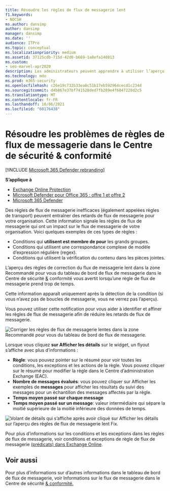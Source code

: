 ```yaml
---
title: Résoudre les règles de flux de messagerie lent
f1.keywords:
- NOCSH
ms.author: dansimp
author: dansimp
manager: dansimp
ms.date: ''
audience: ITPro
ms.topic: conceptual
ms.localizationpriority: medium
ms.assetid: 37125cdb-715d-42d0-b669-1a8efa140813
ms.custom:
- seo-marvel-apr2020
description: Les administrateurs peuvent apprendre à utiliser l’aperçu corriger les règles de flux de messagerie lent dans le Centre de sécurité & conformité pour identifier et corriger les règles de flux de messagerie inefficaces ou rompues (également appelées règles de transport) dans leur organisation.
ms.technology: mdo
ms.prod: m365-security
ms.openlocfilehash: c26e19c732b33ea8c51b17eb592964cecd1c234d
ms.sourcegitcommit: d4b867e37bf741528ded7fb289e4f6847228d2c5
ms.translationtype: MT
ms.contentlocale: fr-FR
ms.lasthandoff: 10/06/2021
ms.locfileid: "60176438"
---
```

# <a name="fix-slow-mail-flow-rules-insight-in-the-security--compliance-center"></a>Résoudre les problèmes de règles de flux de messagerie dans le Centre de sécurité & conformité

[!INCLUDE [Microsoft 365 Defender rebranding](../includes/microsoft-defender-for-office.md)]

**S’applique à**
- [Exchange Online Protection](exchange-online-protection-overview.md)
- [Microsoft Defender pour Office 365 : offre 1 et offre 2](defender-for-office-365.md)
- [Microsoft 365 Defender](../defender/microsoft-365-defender.md)

Des règles de flux de messagerie inefficaces (également appelées règles de transport) peuvent entraîner des retards de flux de messagerie pour votre organisation. Cette information signale les règles de flux de messagerie qui ont un impact sur le flux de messagerie de votre organisation. Voici quelques exemples de ces types de règles :

- Conditions qui **utilisent est membre de pour** les grands groupes.
- Conditions qui utilisent une correspondance complexe de modèle d’expression régulière (regex).
- Conditions qui utilisent la vérification du contenu dans les pièces jointes.

L’aperçu des règles de  correction du flux [](mail-flow-insights-v2.md) de messagerie lent dans la zone Recommandé pour vous du tableau de bord de flux de messagerie dans le Centre de sécurité [&](https://protection.office.com) conformité vous avertit lorsqu’une règle de flux de messagerie prend trop de temps. 

Cette information apparaît uniquement après la détection de la condition (si vous n’avez pas de boucles de messagerie, vous ne verrez pas l’aperçu).

Vous pouvez utiliser cette notification pour vous aider à identifier et affiner les règles de flux de messagerie afin de réduire les retards de flux de messagerie.

![Corriger les règles de flux de messagerie lentes dans la zone Recommandé pour vous du tableau de bord de flux de messagerie.](../../media/mfi-fix-slow-mail-flow-rules.png)

Lorsque vous cliquez **sur Afficher les détails** sur le widget, un flyout s’affiche avec plus d’informations :

- **Règle**: vous pouvez pointer sur le résumé pour voir toutes les conditions, les exceptions et les actions de la règle. Vous pouvez cliquer sur le résumé pour modifier la règle dans le Centre d’administration Exchange (EAC).
- **Nombre de messages évalués**: vous pouvez [](message-trace-scc.md) cliquer sur Afficher les exemples de **messages** pour afficher les résultats du suivi des messages pour un échantillon des messages affectés par la règle.
- **Temps moyen passé sur chaque message**
- **Temps moyen passé sur un message**: valeur intermédiaire qui sépare la moitié supérieure de la moitié inférieure des données de temps.

![Volant de détails qui s’affiche après avoir cliqué sur Afficher les détails sur l’aperçu des règles de flux de messagerie lent Fix.](../../media/mfi-fix-slow-mail-flow-rules-details.png)

Pour plus d’informations sur les conditions et les exceptions dans les règles de flux de messagerie, voir conditions et exceptions de règle de flux de messagerie [(prédicats) dans Exchange Online](/Exchange/security-and-compliance/mail-flow-rules/conditions-and-exceptions).

## <a name="see-also"></a>Voir aussi

Pour plus d’informations sur d’autres informations dans le tableau de bord de flux de messagerie, voir Informations sur le flux de messagerie dans le Centre de sécurité [& conformité.](mail-flow-insights-v2.md)